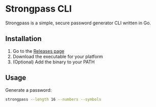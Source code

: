 # Strongpass CLI

Strongpass is a simple, secure password generator CLI written in Go.  

## Installation

1. Go to the [Releases page](https://github.com/ownerigor/strongpass/releases)  
2. Download the executable for your platform  
3. (Optional) Add the binary to your PATH

## Usage

Generate a password:

```bash
strongpass --length 16 --numbers --symbols
